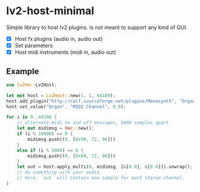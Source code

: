 # lv2-host-minimal
Simple library to host lv2 plugins.
Is not meant to support any kind of GUI.

- [x] Host fx plugins (audio in, audio out)
- [x] Set parameters
- [x] Host midi instruments (midi in, audio out)

## Example

```rust
use lv2hm::Lv2Host;

let mut host = Lv2Host::new(1, 1, 44100);
host.add_plugin("http://calf.sourceforge.net/plugins/Monosynth", "Organ".to_owned()).expect("Lv2hm: could not add plugin");
host.set_value("Organ", "MIDI Channel", 0.0);

for i in 0..44100 {
    // alternate midi on and off messages, 5000 samples apart
    let mut midimsg = Vec::new();
    if (i % 10000) == 0 {
        midimsg.push((0, [0x90, 72, 96]))
    }
    else if (i % 5000) == 0 {
        midimsg.push((0, [0x80, 72, 96]))
    }
    let out = host.apply_multi(0, midimsg, [&[0.0], &[0.0]]).unwrap();
    // do something with your audio
    // here, `out` will contain one sample for each stereo channel.
}
```

